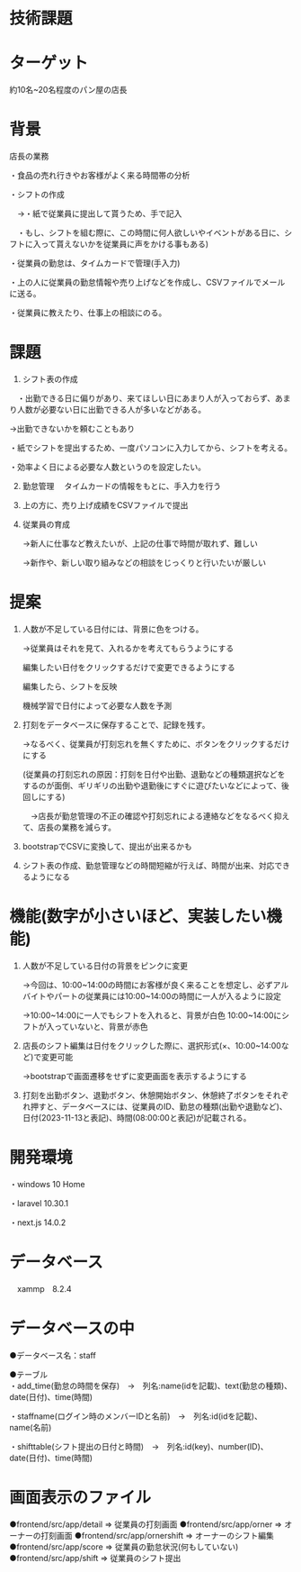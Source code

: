 # 技術課題

# ターゲット
約10名~20名程度のパン屋の店長

# 背景
店長の業務

・食品の売れ行きやお客様がよく来る時間帯の分析

・シフトの作成

　→・紙で従業員に提出して貰うため、手で記入
 
 　・もし、シフトを組む際に、この時間に何人欲しいやイベントがある日に、シフトに入って貰えないかを従業員に声をかける事もある)
  
・従業員の勤怠は、タイムカードで管理(手入力)

・上の人に従業員の勤怠情報や売り上げなどを作成し、CSVファイルでメールに送る。

・従業員に教えたり、仕事上の相談にのる。


# 課題
1. シフト表の作成

　・出勤できる日に偏りがあり、来てほしい日にあまり人が入っておらず、あまり人数が必要ない日に出勤できる人が多いなどがある。
   
   →出勤できないかを頼むこともあり

  ・紙でシフトを提出するため、一度パソコンに入力してから、シフトを考える。

  ・効率よく日による必要な人数というのを設定したい。

2. 勤怠管理
　タイムカードの情報をもとに、手入力を行う
3. 上の方に、売り上げ成績をCSVファイルで提出
4. 従業員の育成

   →新人に仕事など教えたいが、上記の仕事で時間が取れず、難しい
   
   →新作や、新しい取り組みなどの相談をじっくりと行いたいが厳しい


# 提案
1. 人数が不足している日付には、背景に色をつける。
   
   →従業員はそれを見て、入れるかを考えてもらうようにする

   編集したい日付をクリックするだけで変更できるようにする

   編集したら、シフトを反映

   機械学習で日付によって必要な人数を予測
2. 打刻をデータベースに保存することで、記録を残す。
   
   →なるべく、従業員が打刻忘れを無くすために、ボタンをクリックするだけにする

   (従業員の打刻忘れの原因：打刻を日付や出勤、退勤などの種類選択などをするのが面倒、ギリギリの出勤や退勤後にすぐに遊びたいなどによって、後回しにする)

   　→店長が勤怠管理の不正の確認や打刻忘れによる連絡などをなるべく抑えて、店長の業務を減らす。
3. bootstrapでCSVに変換して、提出が出来るかも
4. シフト表の作成、勤怠管理などの時間短縮が行えば、時間が出来、対応できるようになる


# 機能(数字が小さいほど、実装したい機能)
1. 人数が不足している日付の背景をピンクに変更
   
   →今回は、10:00~14:00の時間にお客様が良く来ることを想定し、必ずアルバイトやパートの従業員には10:00~14:00の時間に一人が入るように設定
   
   →10:00~14:00に一人でもシフトを入れると、背景が白色
   10:00~14:00にシフトが入っていないと、背景が赤色
2. 店長のシフト編集は日付をクリックした際に、選択形式(×、10:00~14:00など)で変更可能

   →bootstrapで画面遷移をせずに変更画面を表示するようにする
3. 打刻を出勤ボタン、退勤ボタン、休憩開始ボタン、休憩終了ボタンをそれぞれ押すと、データベースには、従業員のID、勤怠の種類(出勤や退勤など)、日付(2023-11-13と表記)、時間(08:00:00と表記)が記載される。 


# 開発環境
・windows 10 Home  
 
・laravel 10.30.1  

・next.js 14.0.2  

# データベース
　xammp　8.2.4

# データベースの中
●データベース名：staff

●テーブル  
・add_time(勤怠の時間を保存)　→　列名:name(idを記載)、text(勤怠の種類)、date(日付)、time(時間)
  
・staffname(ログイン時のメンバーIDと名前)　→　列名:id(idを記載)、name(名前)

・shifttable(シフト提出の日付と時間)　→　列名:id(key)、number(ID)、date(日付)、time(時間)

# 画面表示のファイル
●frontend/src/app/detail => 従業員の打刻画面
●frontend/src/app/orner => オーナーの打刻画面
●frontend/src/app/ornershift => オーナーのシフト編集
●frontend/src/app/score => 従業員の勤怠状況(何もしていない)
●frontend/src/app/shift => 従業員のシフト提出